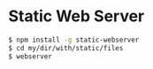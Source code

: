 # Static Web Server

```sh
$ npm install -g static-webserver
$ cd my/dir/with/static/files
$ webserver
```

